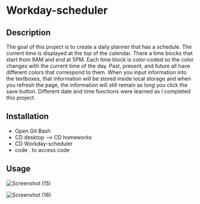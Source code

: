 # Workday-scheduler

## Description

The goal of this project is to create a daily planner that has a schedule. The current time is displayed at the top of the calendar. There a time blocks that start from 9AM and end at 5PM. Each time block is color-coded so the color changes with the current time of the day. Past, present, and future all have different colors that correspond to them. When you input information into the textboxes, that information will be stored inside local storage and when you refresh the page, the information will still remain as long you click the save button. Different date and time functions were learned as I completed this project.

## Installation
-  Open Git Bash
-  CD desktop --> CD homeworks
-  CD Workday-scheduler
-  code . to access code

## Usage

![Screenshot (15)](https://github.com/ant05man/Workday-scheduler/assets/132954354/56ad7834-f494-4326-bc94-5e6b57f7ae2c)

![Screenshot (16)](https://github.com/ant05man/Workday-scheduler/assets/132954354/73497ec8-05c3-4883-bae1-1e0e28beb8a4)


